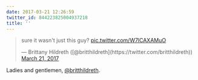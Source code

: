 ```yaml
---
date: 2017-03-21 12:26:59
twitter_id: 844223825004937218
title: ''
---
```


<blockquote class="twitter-tweet"><p lang="en" dir="ltr">sure it wasn&#39;t just this guy? <a href="https://t.co/W7lCAXAMuO">pic.twitter.com/W7lCAXAMuO</a></p>&mdash; Brittany Hildreth ([@britthildreth](https://twitter.com/britthildreth)) <a href="https://twitter.com/britthildreth/status/844223539477667840?ref_src=twsrc%5Etfw">March 21, 2017</a></blockquote>
<script async src="https://platform.twitter.com/widgets.js" charset="utf-8"></script>

Ladies and gentlemen, [@britthildreth](https://twitter.com/britthildreth).
